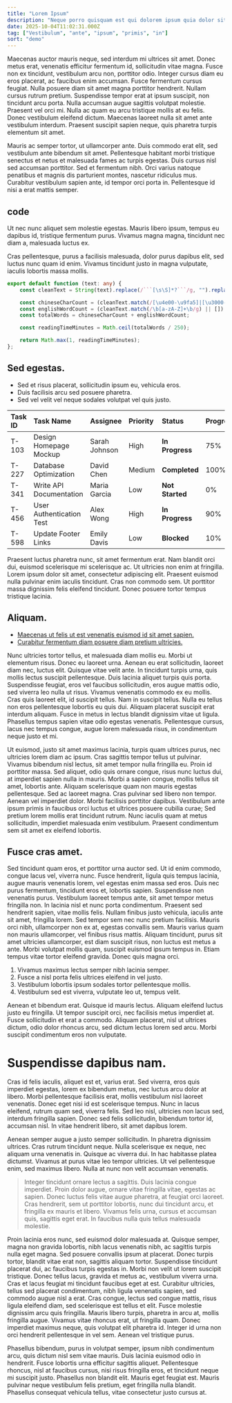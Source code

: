 ```yaml
---
title: "Lorem Ipsum"
description: "Neque porro quisquam est qui dolorem ipsum quia dolor sit amet, consectetur, adipisci velit..."
date: 2025-10-04T11:02:31.000Z
tag: ["Vestibulum", "ante", "ipsum", "primis", "in"]
sort: "demo"
---
```


Maecenas auctor mauris neque, sed interdum mi ultrices sit amet. Donec metus erat, venenatis efficitur fermentum id, sollicitudin vitae magna. Fusce non ex tincidunt, vestibulum arcu non, porttitor odio. Integer cursus diam eu eros placerat, ac faucibus enim accumsan. Fusce fermentum cursus feugiat. Nulla posuere diam sit amet magna porttitor hendrerit. Nullam cursus rutrum pretium. Suspendisse tempor erat at ipsum suscipit, non tincidunt arcu porta. Nulla accumsan augue sagittis volutpat molestie. Praesent vel orci mi. Nulla ac quam eu arcu tristique mollis at eu felis. Donec vestibulum eleifend dictum. Maecenas laoreet nulla sit amet ante vestibulum interdum. Praesent suscipit sapien neque, quis pharetra turpis elementum sit amet.

Mauris ac semper tortor, ut ullamcorper ante. Duis commodo erat elit, sed vestibulum ante bibendum sit amet. Pellentesque habitant morbi tristique senectus et netus et malesuada fames ac turpis egestas. Duis cursus nisl sed accumsan porttitor. Sed et fermentum nibh. Orci varius natoque penatibus et magnis dis parturient montes, nascetur ridiculus mus. Curabitur vestibulum sapien ante, id tempor orci porta in. Pellentesque id nisi a erat mattis semper.

## code

Ut nec nunc aliquet sem molestie egestas. Mauris libero ipsum, tempus eu dapibus id, tristique fermentum purus. Vivamus magna magna, tincidunt nec diam a, malesuada luctus ex.

Cras pellentesque, purus a facilisis malesuada, dolor purus dapibus elit, sed luctus nunc quam id enim. Vivamus tincidunt justo in magna vulputate, iaculis lobortis massa mollis.

```typescript
export default function (text: any) {
	const cleanText = String(text).replace(/```[\s\S]*?```/g, "").replace(/<[^>]*>/g, "");

	const chineseCharCount = (cleanText.match(/[\u4e00-\u9fa5]|[\u3000-\u303f]|[\uff00-\uffef]/g) || []).length;
	const englishWordCount = (cleanText.match(/\b[a-zA-Z]+\b/g) || []).length;
	const totalWords = chineseCharCount + englishWordCount;

	const readingTimeMinutes = Math.ceil(totalWords / 250);

	return Math.max(1, readingTimeMinutes);
};
```

## Sed egestas.

- Sed et risus placerat, sollicitudin ipsum eu, vehicula eros.
- Duis facilisis arcu sed posuere pharetra.
- Sed vel velit vel neque sodales volutpat vel quis justo.

| Task ID | Task Name | Assignee | Priority | Status | Progress | Due Date |
| :--- | :--- | :--- | :--- | :--- | :--- | :--- |
| T-103 | Design Homepage Mockup | Sarah Johnson | High | **In Progress** | 75% | 2023-12-15 |
| T-227 | Database Optimization | David Chen | Medium | **Completed** | 100% | 2023-11-30 |
| T-341 | Write API Documentation | Maria Garcia | Low | **Not Started** | 0% | 2024-01-22 |
| T-456 | User Authentication Test | Alex Wong | High | **In Progress** | 90% | 2023-12-05 |
| T-598 | Update Footer Links | Emily Davis | Low | **Blocked** | 10% | 2024-02-10 |

Praesent luctus pharetra nunc, sit amet fermentum erat. Nam blandit orci dui, euismod scelerisque mi scelerisque ac. Ut ultricies non enim at fringilla. Lorem ipsum dolor sit amet, consectetur adipiscing elit. Praesent euismod nulla pulvinar enim iaculis tincidunt. Cras non commodo sem. Ut porttitor massa dignissim felis eleifend tincidunt. Donec posuere tortor tempus tristique lacinia.

## Aliquam.

- [Maecenas ut felis ut est venenatis euismod id sit amet sapien.](/)
- [Curabitur fermentum diam posuere diam pretium ultricies.](/)

Nunc ultricies tortor tellus, et malesuada diam mollis eu. Morbi ut elementum risus. Donec eu laoreet urna. Aenean eu erat sollicitudin, laoreet diam nec, luctus elit. Quisque vitae velit ante. In tincidunt turpis urna, quis mollis lectus suscipit pellentesque. Duis lacinia aliquet turpis quis porta. Suspendisse feugiat, eros vel faucibus sollicitudin, eros augue mattis odio, sed viverra leo nulla ut risus. Vivamus venenatis commodo ex eu mollis. Cras quis laoreet elit, id suscipit tellus. Nam in suscipit tellus. Nulla eu tellus non eros pellentesque lobortis eu quis dui. Aliquam placerat suscipit erat interdum aliquam. Fusce in metus in lectus blandit dignissim vitae ut ligula. Phasellus tempus sapien vitae odio egestas venenatis. Pellentesque cursus, lacus nec tempus congue, augue lorem malesuada risus, in condimentum neque justo et mi.

Ut euismod, justo sit amet maximus lacinia, turpis quam ultrices purus, nec ultricies lorem diam ac ipsum. Cras sagittis tempor tellus ut pulvinar. Vivamus bibendum nisl lectus, sit amet tempor nulla fringilla eu. Proin id porttitor massa. Sed aliquet, odio quis ornare congue, risus nunc luctus dui, at imperdiet sapien nulla in mauris. Morbi a sapien congue, mollis tellus sit amet, lobortis ante. Aliquam scelerisque quam non mauris egestas pellentesque. Sed ac laoreet magna. Cras pulvinar sed libero non tempor. Aenean vel imperdiet dolor. Morbi facilisis porttitor dapibus. Vestibulum ante ipsum primis in faucibus orci luctus et ultrices posuere cubilia curae; Sed pretium lorem mollis erat tincidunt rutrum. Nunc iaculis quam at metus sollicitudin, imperdiet malesuada enim vestibulum. Praesent condimentum sem sit amet ex eleifend lobortis.

## Fusce cras amet.

Sed tincidunt quam eros, et porttitor urna auctor sed. Ut id enim commodo, congue lacus vel, viverra nunc. Fusce hendrerit, ligula quis tempus lacinia, augue mauris venenatis lorem, vel egestas enim massa sed eros. Duis nec purus fermentum, tincidunt eros et, lobortis sapien. Suspendisse non venenatis purus. Vestibulum laoreet tempus ante, sit amet tempor metus fringilla non. In lacinia nisl et nunc porta condimentum. Praesent sed hendrerit sapien, vitae mollis felis. Nullam finibus justo vehicula, iaculis ante sit amet, fringilla lorem. Sed tempor sem nec nunc pretium facilisis. Mauris orci nibh, ullamcorper non ex at, egestas convallis sem. Mauris varius quam non mauris ullamcorper, vel finibus risus mattis. Aliquam tincidunt, purus sit amet ultricies ullamcorper, est diam suscipit risus, non luctus est metus a ante. Morbi volutpat mollis quam, suscipit euismod ipsum tempus in. Etiam tempus vitae tortor eleifend gravida. Donec quis magna orci.

1. Vivamus maximus lectus semper nibh lacinia semper.
2. Fusce a nisl porta felis ultrices eleifend in vel justo.
3. Vestibulum lobortis ipsum sodales tortor pellentesque mollis.
4. Vestibulum sed est viverra, vulputate leo ut, tempus velit.

Aenean et bibendum erat. Quisque id mauris lectus. Aliquam eleifend luctus justo eu fringilla. Ut tempor suscipit orci, nec facilisis metus imperdiet at. Fusce sollicitudin et erat a commodo. Aliquam placerat, nisl ut ultrices dictum, odio dolor rhoncus arcu, sed dictum lectus lorem sed arcu. Morbi suscipit condimentum eros non vulputate.

# Suspendisse dapibus nam.

Cras id felis iaculis, aliquet est et, varius erat. Sed viverra, eros quis imperdiet egestas, lorem ex bibendum metus, nec luctus arcu dolor at libero. Morbi pellentesque facilisis erat, mollis vestibulum nisl laoreet venenatis. Donec eget nisi id est scelerisque tempus. Nunc in lacus eleifend, rutrum quam sed, viverra felis. Sed leo nisl, ultricies non lacus sed, interdum fringilla sapien. Donec sed felis sollicitudin, bibendum tortor id, accumsan nisl. In vitae hendrerit libero, sit amet dapibus lorem.

Aenean semper augue a justo semper sollicitudin. In pharetra dignissim ultrices. Cras rutrum tincidunt neque. Nulla scelerisque ex neque, nec aliquam urna venenatis in. Quisque ac viverra dui. In hac habitasse platea dictumst. Vivamus at purus vitae leo tempor ultricies. Ut vel pellentesque enim, sed maximus libero. Nulla at nunc non velit accumsan venenatis.

> Integer tincidunt ornare lectus a sagittis. Duis lacinia congue imperdiet. Proin dolor augue, ornare vitae fringilla vitae, egestas ac sapien. Donec luctus felis vitae augue pharetra, at feugiat orci laoreet. Cras hendrerit, sem ut porttitor lobortis, nunc dui tincidunt arcu, et fringilla ex mauris et libero. Vivamus felis urna, cursus et accumsan quis, sagittis eget erat. In faucibus nulla quis tellus malesuada molestie.

Proin lacinia eros nunc, sed euismod dolor malesuada at. Quisque semper, magna non gravida lobortis, nibh lacus venenatis nibh, ac sagittis turpis nulla eget magna. Sed posuere convallis ipsum at placerat. Donec turpis tortor, blandit vitae erat non, sagittis aliquam tortor. Suspendisse tincidunt placerat dui, ac faucibus turpis egestas in. Morbi non velit ut lorem suscipit tristique. Donec tellus lacus, gravida et metus ac, vestibulum viverra urna. Cras et lacus feugiat mi tincidunt faucibus eget at est. Curabitur ultricies, tellus sed placerat condimentum, nibh ligula venenatis sapien, sed commodo augue nisl a erat. Cras congue, lectus sed congue mattis, risus ligula eleifend diam, sed scelerisque est tellus et elit. Fusce molestie dignissim arcu quis fringilla. Mauris libero turpis, pharetra in arcu at, mollis fringilla augue. Vivamus vitae rhoncus erat, ut fringilla quam. Donec imperdiet maximus neque, quis volutpat elit pharetra id. Integer id urna non orci hendrerit pellentesque in vel sem. Aenean vel tristique purus.

Phasellus bibendum, purus in volutpat semper, ipsum nibh condimentum arcu, quis dictum nisl sem vitae mauris. Duis lacinia euismod odio in hendrerit. Fusce lobortis urna efficitur sagittis aliquet. Pellentesque rhoncus, nisl at faucibus cursus, nisi risus fringilla eros, et tincidunt neque mi suscipit justo. Phasellus non blandit elit. Mauris eget feugiat est. Mauris pulvinar neque vestibulum felis pretium, eget fringilla nulla blandit. Phasellus consequat vehicula tellus, vitae consectetur justo cursus at.